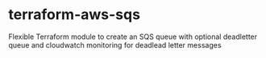 # terraform-aws-sqs
Flexible Terraform module to create an SQS queue with optional deadletter queue and cloudwatch monitoring for deadlead letter messages 
